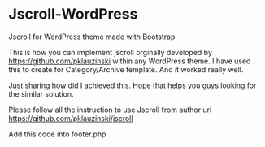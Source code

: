 Jscroll-WordPress
=================

Jscroll for WordPress theme made with Bootstrap

This is how you can implement jscroll orginally developed by https://github.com/pklauzinski within any WordPress theme.
I have used this to create for Category/Archive template. And it worked really well.

Just sharing how did I achieved this. Hope that helps you guys looking for the similar solution.

Please follow all the instruction to use Jscroll from author url https://github.com/pklauzinski/jscroll

Add this code into footer.php

